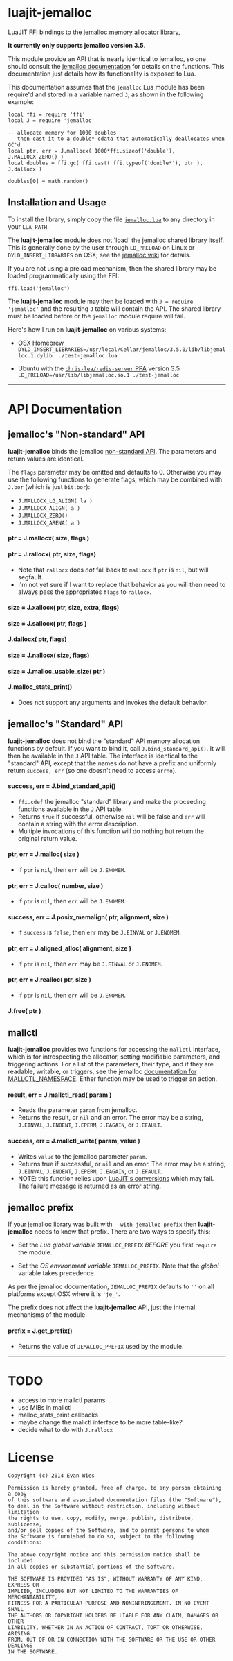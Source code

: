 # luajit-jemalloc

LuaJIT FFI bindings to the [jemalloc memory allocator library](http://www.canonware.com/jemalloc/), 

**It currently only supports jemalloc version 3.5**.

This module provide an API that is nearly identical to jemalloc, so one should consult the [jemalloc documentation](ttp://www.canonware.com/download/jemalloc/jemalloc-latest/doc/jemalloc.html) for details on the functions.  This documentation just details how its functionality is exposed to Lua.

This documentation assumes that the `jemalloc` Lua module has been require'd and stored in a variable named `J`, as shown in the following example:

```
local ffi = require 'ffi'
local J = require 'jemalloc'

-- allocate memory for 1000 doubles
-- then cast it to a double* cdata that automatically deallocates when GC'd
local ptr, err = J.mallocx( 1000*ffi.sizeof('double'), J.MALLOCX_ZERO() )
local doubles = ffi.gc( ffi.cast( ffi.typeof('double*'), ptr ), J.dallocx )

doubles[0] = math.random()
```

## Installation and Usage

To install the library, simply copy the file [`jemalloc.lua`](https://raw.github.com/neomantra/luajit-jemalloc/master/jemalloc.lua) to any directory in your `LUA_PATH`.  

The **luajit-jemalloc** module does not 'load' the jemalloc shared library itself.  This is generally done by the user through `LD_PRELOAD` on Linux or `DYLD_INSERT_LIBRARIES` on OSX; see the [jemalloc wiki](https://github.com/jemalloc/jemalloc/wiki/Getting-Started) for details.   

If you are not using a preload mechanism, then the shared library may be loaded programmatically using the FFI:
```
ffi.load('jemalloc')
```

The **luajit-jemalloc** module may then be loaded with `J = require 'jemalloc'` and the resulting `J` table will contain the API.  The shared library must be loaded before or the `jemalloc` module require will fail.


Here's how I run on **luajit-jemalloc** on various systems:

 * OSX Homebrew
```DYLD_INSERT_LIBRARIES=/usr/local/Cellar/jemalloc/3.5.0/lib/libjemalloc.1.dylib  ./test-jemalloc.lua```

*  Ubuntu with the [`chris-lea/redis-server` PPA](https://launchpad.net/~chris-lea/+archive/redis-server) version 3.5
```LD_PRELOAD=/usr/lib/libjemalloc.so.1 ./test-jemalloc```

----

# API Documentation

## jemalloc's "Non-standard" API

**luajit-jemalloc** binds the jemalloc [non-standard API](http://www.canonware.com/download/jemalloc/jemalloc-latest/doc/jemalloc.html#idm207258046544).  The parameters and return values are identical.

The `flags` parameter may be omitted and defaults to 0.  Otherwise you may use the following functions to generate flags, which may be combined with `J.bor` (which is just `bit.bor`):

  * `J.MALLOCX_LG_ALIGN( la )`
  * `J.MALLOCX_ALIGN( a )`
  * `J.MALLOCX_ZERO()`
  * `J.MALLOCX_ARENA( a )`

#### ptr = J.mallocx( size, flags )

#### ptr = J.rallocx( ptr, size, flags)
  * Note that `rallocx` does *not* fall back to `mallocx` if `ptr` is `nil`, but will segfault.
  * I'm not yet sure if I want to replace that behavior as you will then need to always pass the appropriates `flags` to `rallocx`.

#### size = J.xallocx( ptr, size, extra, flags)

#### size = J.sallocx( ptr, flags )

#### J.dallocx( ptr, flags)

#### size = J.nallocx( size, flags)

#### size = J.malloc_usable_size( ptr )

#### J.malloc_stats_print()
  * Does not support any arguments and invokes the default behavior.


## jemalloc's "Standard" API

**luajit-jemalloc** does not bind the "standard" API memory allocation functions by default.  If you want to bind it, call `J.bind_standard_api()`.  It will then be available in the `J` API table.   The interface is identical to the "standard" API, except that the names do not have a prefix and uniformly return `success, err` (so one doesn't need to access `errno`).


#### success, err = J.bind_standard_api()
  * `ffi.cdef` the jemalloc "standard" library and make the proceeding functions available in the `J` API table.
  * Returns `true` if successful, otherwise `nil` will be false and `err` will contain a string with the error description.
  * Multiple invocations of this function will do nothing but return the original return value.

#### ptr, err = J.malloc( size )
  * If `ptr` is `nil`, then `err` will be `J.ENOMEM`.

#### ptr, err = J.calloc( number, size )
  * If `ptr` is `nil`, then `err` will be `J.ENOMEM`.

#### success, err = J.posix_memalign( ptr, alignment, size )
  * If `success` is `false`, then `err` may be `J.EINVAL` or `J.ENOMEM`.

#### ptr, err = J.aligned_alloc( alignment, size )
  * If `ptr` is `nil`, then `err` may be `J.EINVAL` or `J.ENOMEM`.

#### ptr, err = J.realloc( ptr, size )
  * If `ptr` is `nil`, then `err` will be `J.ENOMEM`.

#### J.free( ptr )


## mallctl 

**luajit-jemalloc** provides two functions for accessing the `mallctl` interface, which is for introspecting the allocator, setting modifiable parameters, and triggering actions.  For a list of the parameters, their type, and if they are readable, writable, or triggers, see the jemalloc [documentation for MALLCTL_NAMESPACE](http://www.canonware.com/download/jemalloc/jemalloc-latest/doc/jemalloc.html#mallctl_namespace).  Either function may be used to trigger an action.

#### result, err = J.mallctl_read( param )
 * Reads the parameter `param` from jemalloc.
 * Returns the result, or `nil` and an error. The error may be a string, `J.EINVAL`, `J.ENOENT`, `J.EPERM`, `J.EAGAIN`, or `J.EFAULT`.

#### success, err = J.mallctl_write( param, value )
 * Writes `value` to the jemalloc parameter `param`.
 * Returns true if successful, or `nil` and an error. The error may be a string, `J.EINVAL`, `J.ENOENT`, `J.EPERM`, `J.EAGAIN`, or `J.EFAULT`.
 * NOTE: this function relies upon [LuaJIT's conversions](http://luajit.org/ext_ffi_semantics.html) which may fail.  The failure message is returned as an error string.


## jemalloc prefix

If your jemalloc library was built with `--with-jemalloc-prefix` then **luajit-jemalloc** needs to know that prefix.  There are two ways to specify this:

 * Set the *Lua global variable* `JEMALLOC_PREFIX` *BEFORE* you first `require` the module.

 * Set the *OS environment variable* `JEMALLOC_PREFIX`.  Note that the *global* variable takes precedence.

As per the jemalloc documentation, `JEMALLOC_PREFIX` defaults to `''` on all platforms except OSX where it is `'je_'`.

The prefix does not affect the **luajit-jemalloc** API, just the internal mechanisms of the module.

#### prefix = J.get_prefix()

  * Returns the value of `JEMALLOC_PREFIX` used by the module.

----

# TODO

 * access to more mallctl params
 * use MIBs in mallctl
 * malloc_stats_print callbacks
 * maybe change the mallctl interface to be more table-like?
 * decide what to do with `J.rallocx`


# License

```
Copyright (c) 2014 Evan Wies

Permission is hereby granted, free of charge, to any person obtaining a copy
of this software and associated documentation files (the "Software"),
to deal in the Software without restriction, including without limitation
the rights to use, copy, modify, merge, publish, distribute, sublicense,
and/or sell copies of the Software, and to permit persons to whom
the Software is furnished to do so, subject to the following conditions:

The above copyright notice and this permission notice shall be included
in all copies or substantial portions of the Software.

THE SOFTWARE IS PROVIDED "AS IS", WITHOUT WARRANTY OF ANY KIND, EXPRESS OR
IMPLIED, INCLUDING BUT NOT LIMITED TO THE WARRANTIES OF MERCHANTABILITY,
FITNESS FOR A PARTICULAR PURPOSE AND NONINFRINGEMENT. IN NO EVENT SHALL
THE AUTHORS OR COPYRIGHT HOLDERS BE LIABLE FOR ANY CLAIM, DAMAGES OR OTHER
LIABILITY, WHETHER IN AN ACTION OF CONTRACT, TORT OR OTHERWISE, ARISING
FROM, OUT OF OR IN CONNECTION WITH THE SOFTWARE OR THE USE OR OTHER DEALINGS
IN THE SOFTWARE.
```
